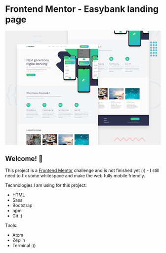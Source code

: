 # Frontend Mentor - Easybank landing page

![Design preview for the Easybank landing page coding challenge](./design/desktop-preview.jpg)

## Welcome! 👋

This project is a [Frontend Mentor](https://www.frontendmentor.io) challenge and is not finished yet :)) - I still need to fix some whitespace and make the web fully mobile friendly.

Technologies I am using for this project:

- HTML
- Sass
- Bootstrap
- npm
- Git :)

Tools: 

- Atom
- Zeplin
- Terminal :))
